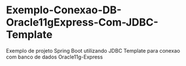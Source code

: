 # Exemplo-Conexao-DB-Oracle11gExpress-Com-JDBC-Template
Exemplo de projeto Spring Boot utilizando JDBC Template para conexao com banco de dados Oracle11g-Express
